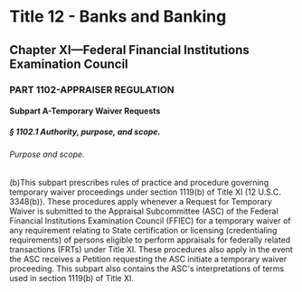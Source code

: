 
# Title 12 - Banks and Banking
## Chapter XI—Federal Financial Institutions Examination Council
### PART 1102-APPRAISER REGULATION
#### Subpart A-Temporary Waiver Requests
##### § 1102.1 Authority, purpose, and scope.
###### Purpose and scope.

(b)This subpart prescribes rules of practice and procedure governing temporary waiver proceedings under section 1119(b) of Title XI (12 U.S.C. 3348(b)). These procedures apply whenever a Request for Temporary Waiver is submitted to the Appraisal Subcommittee (ASC) of the Federal Financial Institutions Examination Council (FFIEC) for a temporary waiver of any requirement relating to State certification or licensing (credentialing requirements) of persons eligible to perform appraisals for federally related transactions (FRTs) under Title XI. These procedures also apply in the event the ASC receives a Petition requesting the ASC initiate a temporary waiver proceeding. This subpart also contains the ASC's interpretations of terms used in section 1119(b) of Title XI.
